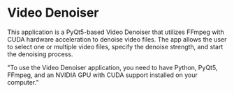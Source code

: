 # Video Denoiser
This application is a PyQt5-based Video Denoiser that utilizes FFmpeg with CUDA hardware acceleration to denoise video files. The app allows the user to select one or multiple video files, specify the denoise strength, and start the denoising process.

"To use the Video Denoiser application, you need to have Python, PyQt5, FFmpeg, and an NVIDIA GPU with CUDA support installed on your computer."
